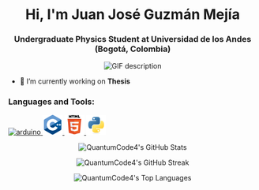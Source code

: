 <h1 align="center">Hi, I'm Juan José Guzmán Mejía</h1>
<h3 align="center">Undergraduate Physics Student at Universidad de los Andes (Bogotá, Colombia)</h3>

<p align="center">
  <img src="https://i.redd.it/lhnvupvps4h91.gif" alt="GIF description" width="500" height="250" />
</p>

- 🔭 I’m currently working on **Thesis**

<h3 align="left">Languages and Tools:</h3>
<p align="left"> <a href="https://www.arduino.cc/" target="_blank" rel="noreferrer"> <img src="https://cdn.worldvectorlogo.com/logos/arduino-1.svg" alt="arduino" width="40" height="40"/> </a> <a href="https://www.w3schools.com/cpp/" target="_blank" rel="noreferrer"> <img src="https://raw.githubusercontent.com/devicons/devicon/master/icons/cplusplus/cplusplus-original.svg" alt="cplusplus" width="40" height="40"/> </a> <a href="https://www.w3.org/html/" target="_blank" rel="noreferrer"> <img src="https://raw.githubusercontent.com/devicons/devicon/master/icons/html5/html5-original-wordmark.svg" alt="html5" width="40" height="40"/> </a> <a href="https://www.python.org" target="_blank" rel="noreferrer"> <img src="https://raw.githubusercontent.com/devicons/devicon/master/icons/python/python-original.svg" alt="python" width="40" height="40"/> </a> </p>

<p align="center">
  <img src="https://github-readme-stats.vercel.app/api?username=QuantumCode4&theme=vue-dark&show_icons=true&hide_border=true&count_private=true" alt="QuantumCode4's GitHub Stats" />
</p>

<p align="center">
  <img src="https://github-readme-streak-stats.herokuapp.com/?user=QuantumCode4&theme=vue-dark&hide_border=true" alt="QuantumCode4's GitHub Streak" />
</p>

<p align="center">
  <img src="https://github-readme-stats.vercel.app/api/top-langs/?username=QuantumCode4&theme=vue-dark&show_icons=true&hide_border=true&layout=compact" alt="QuantumCode4's Top Languages" />
</p>
